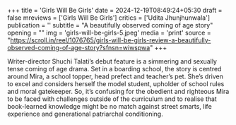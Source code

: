 +++
title = 'Girls Will Be Girls'
date = 2024-12-19T08:49:24+05:30
draft = false
mreviews = ['Girls Will Be Girls']
critics = ['Udita Jhunjhunwala']
publication = ''
subtitle = "A beautifully observed coming of age story"
opening = ""
img = 'girls-will-be-girls-5.jpeg'
media = 'print'
source = "https://scroll.in/reel/1076765/girls-will-be-girls-review-a-beautifully-observed-coming-of-age-story?sfnsn=wiwspwa"
+++

Writer-director Shuchi Talati’s debut feature is a simmering and sexually tense coming of age drama. Set in a boarding school, the story is centred around Mira, a school topper, head prefect and teacher’s pet. She’s driven to excel and considers herself the model student, upholder of school rules and moral gatekeeper. So, it’s confusing for the obedient and righteous Mira to be faced with challenges outside of the curriculum and to realise that book-learned knowledge might be no match against street smarts, life experience and generational patriarchal conditioning.
